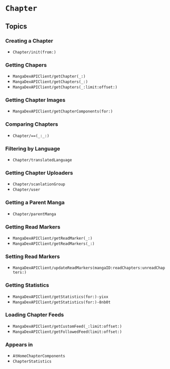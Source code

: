 # ``Chapter``

## Topics

### Creating a Chapter

- ``Chapter/init(from:)``

### Getting Chapers

- ``MangaDexAPIClient/getChapter(_:)``
- ``MangaDexAPIClient/getChapters(_:)``
- ``MangaDexAPIClient/getChapters(_:limit:offset:)``

### Getting Chapter Images

- ``MangaDexAPIClient/getChapterComponents(for:)``

### Comparing Chapters

- ``Chapter/==(_:_:)``

### Filtering by Language

- ``Chapter/translatedLanguage``

### Getting Chapter Uploaders

- ``Chapter/scanlationGroup``
- ``Chapter/user``

### Getting a Parent Manga

- ``Chapter/parentManga``

### Getting Read Markers

- ``MangaDexAPIClient/getReadMarker(_:)``
- ``MangaDexAPIClient/getReadMarkers(_:)``

### Setting Read Markers

- ``MangaDexAPIClient/updateReadMarkers(mangaID:readChapters:unreadChapters:)``

### Getting Statistics

- ``MangaDexAPIClient/getStatistics(for:)-yixx``
- ``MangaDexAPIClient/getStatistics(for:)-8nb0t``

### Loading Chapter Feeds

- ``MangaDexAPIClient/getCustomFeed(_:limit:offset:)``
- ``MangaDexAPIClient/getFollowedFeed(limit:offset:)``

### Appears in

- ``AtHomeChapterComponents``
- ``ChapterStatistics``

